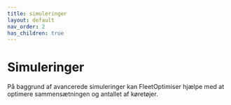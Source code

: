 ```yaml
---
title: simuleringer
layout: default
nav_order: 2
has_children: true
---
```

# Simuleringer
På baggrund af avancerede simuleringer kan FleetOptimiser hjælpe med at optimere sammensætningen og antallet af køretøjer.

